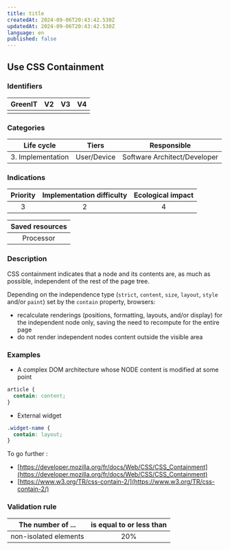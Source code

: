 ```yaml
---
title: title
createdAt: 2024-09-06T20:43:42.530Z
updatedAt: 2024-09-06T20:43:42.530Z
language: en
published: false
---
```

## Use CSS Containment

### Identifiers

| GreenIT | V2  | V3  | V4  |
| :-----: | :-: | :-: | :-: |
|         |     |     |     |

### Categories

|    Life cycle     |    Tiers    |         Responsible          |
| :---------------: | :---------: | :--------------------------: |
| 3. Implementation | User/Device | Software Architect/Developer |

### Indications

| Priority | Implementation difficulty | Ecological impact |
| :------: | :-----------------------: | :---------------: |
|    3     |             2             |         4         |

| Saved resources |
| :-------------: |
|    Processor    |

### Description

CSS containment indicates that a node and its contents are, as much as possible, independent of the rest of the page tree.

Depending on the independence type (`strict`, `content`, `size`, `layout`, `style` and/or `paint`) set by the `contain` property, browsers:

- recalculate renderings (positions, formatting, layouts, and/or display) for the independent node only, saving the need to recompute for the entire page
- do not render independent nodes content outside the visible area

### Examples

- A complex DOM architecture whose NODE content is modified at some point

```css
article {
  contain: content;
}
```

- External widget

```css
.widget-name {
  contain: layout;
}
```

To go further :

- [https://developer.mozilla.org/fr/docs/Web/CSS/CSS_Containment](https://developer.mozilla.org/fr/docs/Web/CSS/CSS_Containment)
- [https://www.w3.org/TR/css-contain-2/](https://www.w3.org/TR/css-contain-2/)

### Validation rule

| The number of ...     | is equal to or less than |
| --------------------- | :----------------------: |
| non-isolated elements |           20%            |
